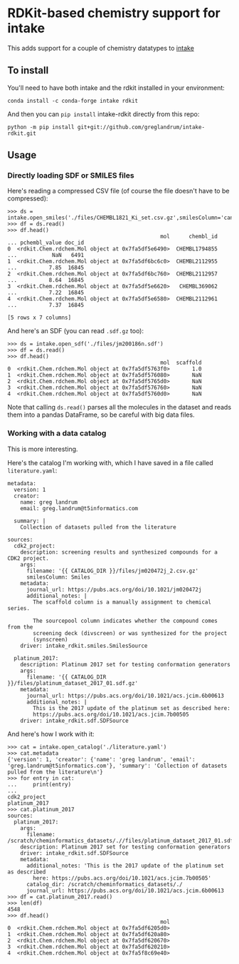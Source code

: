 # RDKit-based chemistry support for intake

This adds support for a couple of chemistry datatypes to [intake](https://intake.readthedocs.io/en/latest/index.html)

## To install

You'll need to have both intake and the rdkit installed in your environment:
```
conda install -c conda-forge intake rdkit
```

And then you can `pip install` intake-rdkit directly from this repo:
```
python -m pip install git+git://github.com/greglandrum/intake-rdkit.git
```

## Usage

### Directly loading SDF or SMILES files

Here's reading a compressed CSV file (of course the file doesn't have to be compressed):
```
>>> ds = intake.open_smiles('./files/CHEMBL1821_Ki_set.csv.gz',smilesColumn='canonical_smiles')
>>> df = ds.read()
>>> df.head()
                                                mol      chembl_id  ... pchembl_value doc_id
0  <rdkit.Chem.rdchem.Mol object at 0x7fa5df5e6490>  CHEMBL1794855  ...           NaN   6491
1  <rdkit.Chem.rdchem.Mol object at 0x7fa5df6bc6c0>  CHEMBL2112955  ...          7.85  16845
2  <rdkit.Chem.rdchem.Mol object at 0x7fa5df6bc760>  CHEMBL2112957  ...          8.64  16845
3  <rdkit.Chem.rdchem.Mol object at 0x7fa5df5e6620>   CHEMBL369062  ...          7.22  16845
4  <rdkit.Chem.rdchem.Mol object at 0x7fa5df5e6580>  CHEMBL2112961  ...          7.37  16845

[5 rows x 7 columns]
```

And here's an SDF (you can read `.sdf.gz` too):
```
>>> ds = intake.open_sdf('./files/jm200186n.sdf')
>>> df = ds.read()
>>> df.head()
                                                mol  scaffold
0  <rdkit.Chem.rdchem.Mol object at 0x7fa5df5763f0>       1.0
1  <rdkit.Chem.rdchem.Mol object at 0x7fa5df576080>       NaN
2  <rdkit.Chem.rdchem.Mol object at 0x7fa5df5765d0>       NaN
3  <rdkit.Chem.rdchem.Mol object at 0x7fa5df576760>       NaN
4  <rdkit.Chem.rdchem.Mol object at 0x7fa5df5760d0>       NaN
```

Note that calling `ds.read()` parses all the molecules in the dataset and reads
them into a pandas DataFrame, so be careful with big data files.

### Working with a data catalog

This is more interesting.

Here's the catalog I'm working with, which I have saved in a file called `literature.yaml`:
```
metadata:
  version: 1
  creator: 
    name: greg landrum
    email: greg.landrum@t5informatics.com

  summary: |
    Collection of datasets pulled from the literature

sources:
  cdk2_project:
    description: screening results and synthesized compounds for a CDK2 project.
    args:
      filename: '{{ CATALOG_DIR }}/files/jm020472j_2.csv.gz'
      smilesColumn: Smiles
    metadata:
      journal_url: https://pubs.acs.org/doi/10.1021/jm020472j
      additional_notes: |
        The scaffold column is a manually assignment to chemical series.
        
        The sourcepool column indicates whether the compound comes from the
        screening deck (divscreen) or was synthesized for the project
        (synscreen)
    driver: intake_rdkit.smiles.SmilesSource

  platinum_2017:
    description: Platinum 2017 set for testing conformation generators
    args:
      filename: '{{ CATALOG_DIR }}/files/platinum_dataset_2017_01.sdf.gz'
    metadata:
      journal_url: https://pubs.acs.org/doi/10.1021/acs.jcim.6b00613
      additional_notes: |
        This is the 2017 update of the platinum set as described here: 
        https://pubs.acs.org/doi/10.1021/acs.jcim.7b00505
    driver: intake_rdkit.sdf.SDFSource
```

And here's how I work with it:
```
>>> cat = intake.open_catalog('./literature.yaml')
>>> cat.metadata
{'version': 1, 'creator': {'name': 'greg landrum', 'email': 'greg.landrum@t5informatics.com'}, 'summary': 'Collection of datasets pulled from the literature\n'}
>>> for entry in cat:
...     print(entry)
... 
cdk2_project
platinum_2017
>>> cat.platinum_2017
sources:
  platinum_2017:
    args:
      filename: /scratch/cheminformatics_datasets/.//files/platinum_dataset_2017_01.sdf.gz
    description: Platinum 2017 set for testing conformation generators
    driver: intake_rdkit.sdf.SDFSource
    metadata:
      additional_notes: 'This is the 2017 update of the platinum set as described
        here: https://pubs.acs.org/doi/10.1021/acs.jcim.7b00505'
      catalog_dir: /scratch/cheminformatics_datasets/./
      journal_url: https://pubs.acs.org/doi/10.1021/acs.jcim.6b00613
>>> df = cat.platinum_2017.read()
>>> len(df)
4548
>>> df.head()
                                                mol
0  <rdkit.Chem.rdchem.Mol object at 0x7fa5df6205d0>
1  <rdkit.Chem.rdchem.Mol object at 0x7fa5df620a80>
2  <rdkit.Chem.rdchem.Mol object at 0x7fa5df620670>
3  <rdkit.Chem.rdchem.Mol object at 0x7fa5df620210>
4  <rdkit.Chem.rdchem.Mol object at 0x7fa5f8c69e40>
```
